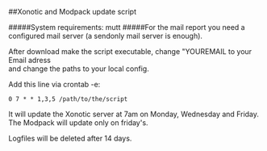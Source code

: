##Xonotic and Modpack update script
  
#####System requirements: mutt
#####For the mail report you need a configured mail server (a sendonly mail server is enough).  

After download make the script executable, change "YOUREMAIL to your Email adress  
and change the paths to your local config.

Add this line via crontab -e:

	0 7 * * 1,3,5 /path/to/the/script

It will update the Xonotic server at 7am on Monday, Wednesday and Friday.  
The Modpack will update only on friday's.

Logfiles will be deleted after 14 days.


